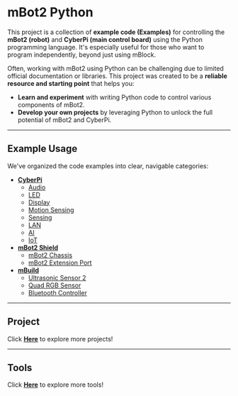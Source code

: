 # mBot2 Python

This project is a collection of **example code (Examples)** for controlling the **mBot2 (robot)** and **CyberPi (main control board)** using the Python programming language. It's especially useful for those who want to program independently, beyond just using mBlock.

Often, working with mBot2 using Python can be challenging due to limited official documentation or libraries. This project was created to be a **reliable resource and starting point** that helps you:

* **Learn and experiment** with writing Python code to control various components of mBot2.
* **Develop your own projects** by leveraging Python to unlock the full potential of mBot2 and CyberPi.

---

## Example Usage

We've organized the code examples into clear, navigable categories:

* **[CyberPi](https://github.com/PerfecXX/Python-mBot2/tree/main/example/cyberpi)**
    * [Audio](https://github.com/PerfecXX/Python-mBot2/tree/main/example/cyberpi/04-Audio)
    * [LED](https://github.com/PerfecXX/Python-mBot2/tree/main/example/cyberpi/01-RGB%20LED)
    * [Display](https://github.com/PerfecXX/Python-mBot2/tree/main/example/cyberpi/03-Display)
    * [Motion Sensing](https://github.com/PerfecXX/Python-mBot2/tree/main/example/cyberpi/05-Motion%20Sensing)
    * [Sensing](https://github.com/PerfecXX/Python-mBot2/tree/main/example/cyberpi/02-Sensing)
    * [LAN](https://github.com/PerfecXX/Python-mBot2/tree/main/example/cyberpi/07-LAN)
    * [AI](https://github.com/PerfecXX/Python-mBot2/tree/main/example/cyberpi/09-AI)
    * [IoT](https://github.com/PerfecXX/Python-mBot2/tree/main/example/cyberpi/08-Cloud)
* **[mBot2 Shield](https://github.com/PerfecXX/Python-mBot2/tree/main/example/mBot2)**
    * [mBot2 Chassis](https://github.com/PerfecXX/Python-mBot2/tree/main/example/mBot2/01-mBot2%20Chassis)
    * [mBot2 Extension Port](https://github.com/PerfecXX/Python-mBot2/tree/main/example/mBot2/02-mBot2%20Extension%20Port)
* **[mBuild](https://github.com/PerfecXX/Python-mBot2/tree/main/example/mbuild)**
    * [Ultrasonic Sensor 2](https://github.com/PerfecXX/Python-mBot2/tree/main/example/mbuild/01-Ultrasonic%20Sensor2)
    * [Quad RGB Sensor](https://github.com/PerfecXX/Python-mBot2/tree/main/example/mbuild/02-Quad%20RGB%20Sensor)
    * [Bluetooth Controller](https://github.com/PerfecXX/Python-mBot2/tree/main/example/gamepad)

---

## Project

Click [**Here**](https://github.com/PerfecXX/Python-mBot2/tree/main/project) to explore more projects!

---

## Tools 

Click [**Here**](https://github.com/PerfecXX/Python-mBot2/tree/main/tools) to explore more tools!
